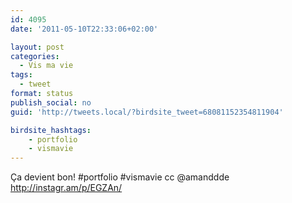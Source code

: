 ```yaml
---
id: 4095
date: '2011-05-10T22:33:06+02:00'

layout: post
categories:
  - Vis ma vie
tags:
  - tweet
format: status
publish_social: no
guid: 'http://tweets.local/?birdsite_tweet=68081152354811904'

birdsite_hashtags:
    - portfolio
    - vismavie
---
```


Ça devient bon! #portfolio #vismavie cc @amanddde http://instagr.am/p/EGZAn/